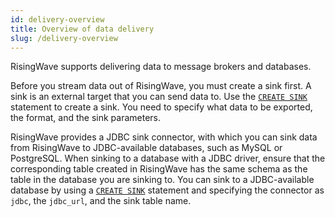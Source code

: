 ```yaml
---
id: delivery-overview
title: Overview of data delivery
slug: /delivery-overview
---
```


RisingWave supports delivering data to message brokers and databases.

Before you stream data out of RisingWave, you must create a sink first. A sink is an external target that you can send data to. Use the [`CREATE SINK`](/sql/commands/sql-create-sink.md) statement to create a sink. You need to specify what data to be exported, the format, and the sink parameters. 

RisingWave provides a JDBC sink connector, with which you can sink data from RisingWave to JDBC-available databases, such as MySQL or PostgreSQL. When sinking to a database with a JDBC driver, ensure that the corresponding table created in RisingWave has the same schema as the table in the database you are sinking to. You can sink to a JDBC-available database by using a [`CREATE SINK`](/sql/commands/sql-create-sink.md) statement and specifying the connector as `jdbc`, the `jdbc_url`, and the sink table name.
